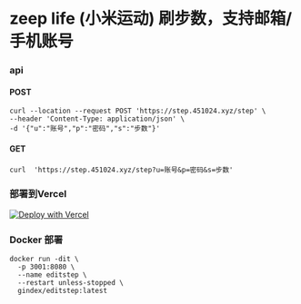 # zeep life (小米运动) 刷步数，支持邮箱/手机账号

### api

#### POST

```shell
curl --location --request POST 'https://step.451024.xyz/step' \
--header 'Content-Type: application/json' \
-d '{"u":"账号","p":"密码","s":"步数"}'
```
#### GET
```shell
curl  'https://step.451024.xyz/step?u=账号&p=密码&s=步数'
```
### 部署到Vercel

[![Deploy with Vercel](https://vercel.com/button)](https://vercel.com/new/git/external?repository-url=https://github.com/x-dr/editStep)

### Docker 部署

```shell
docker run -dit \
  -p 3001:8080 \
  --name editstep \
  --restart unless-stopped \
  gindex/editstep:latest

```
